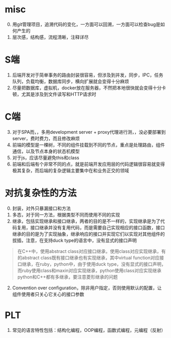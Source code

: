 <!--
.. title: 一些经验
.. slug: yi-xie-jing-yan
.. date: 2021-04-01 14:11:48 UTC+08:00
.. tags: 
.. category: 
.. link: 
.. description: 
.. type: text
-->

# misc
0. 用git管理项目，追溯代码的变化，一方面可以回溯，一方面可以检查bug是如何产生的 
1. 层次感，结构感，流程清晰，注释详尽

# S端
1. 后端开发对于简单事务的路由封装很容易，但涉及到并发，同步，IPC，任务队列，负载均衡，数据库同步，横向扩展就会变得十分麻烦
2. 尽量把数据库，虚拟机，docker放在服务器，不然把本地很快就会变得十分卡顿，尤其是涉及到文件读写和HTTP请求时

# C端
3. 对于SPA而，，多用development server + proxy代理进行测，，没必要部署到server，费时费力，而且修改麻烦
4. 前端的模型是一棵树，不同的组件挂载到不同的节点，重点是处理路由，组件通信，以及节点本身的状态机模型
5. 对于js，应该尽量避免this和class
6. 前端和后端有个非常不同的点，就是前端开发应用层的代码逻辑很容易就变得极其复杂，而后端的复杂逻辑主要集中在和业务正交的领域

# 对抗复杂性的方法
0. 封装，对外只暴漏接口和方法
1. 多态，对于同一方法，根据类型不同而使用不同的实现
1. 继承，包括实现继承和接口继承，两者的目的是不一样的，实现继承是为了代码复用，接口继承并没有复用代码，而是需要自己实现相应的接口函数，接口继承的目的是为了实现抽象，继承响应的接口并实现它们以实现对其他组件的拔插，注意，在支持duck type的语言中，没有显式的接口声明
>在C++中，使用abstract class对应接口继承，使用class对应实现继承，有的abstract class既有接口继承也有实现继承，其中virtual function对应接口继承，在ruby，python中，由于使用duck type，没有显式的接口声明，而ruby使用class和maxin对应实现继承，python使用class对应实现继承
>python和C++都有多继承，要注意菱形继承的问题

2. Convention over configuration，除非用户指定，否则使用默认的配置，让组件使用者只关心它关心的接口参数
# PLT
1. 常见的语言特性包括：结构化编程，OOP编程，函数式编程，元编程（反射）